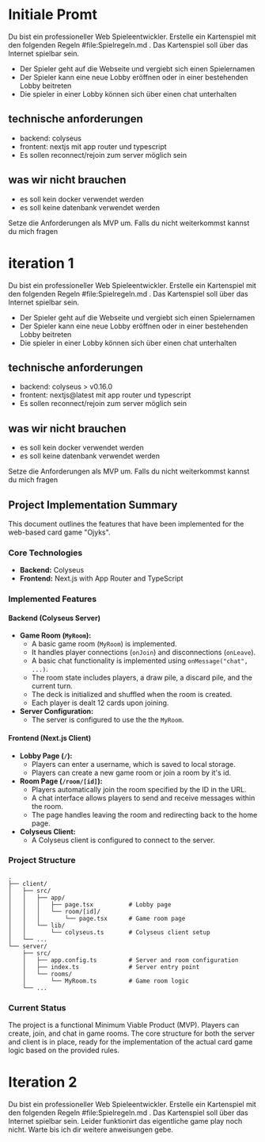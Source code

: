 # Initiale Promt
Du bist ein professioneller Web Spieleentwickler. Erstelle ein Kartenspiel mit den folgenden Regeln #file:Spielregeln.md . Das Kartenspiel soll über das Internet spielbar sein. 

- Der Spieler geht auf die Webseite und vergiebt sich einen Spielernamen
- Der Spieler kann eine neue Lobby eröffnen oder in einer bestehenden Lobby beitreten
- Die spieler in einer Lobby können sich über einen chat unterhalten

## technische anforderungen
- backend: colyseus
- frontent: nextjs mit app router und typescript
- Es sollen reconnect/rejoin zum server möglich sein

## was wir nicht brauchen
- es soll kein docker verwendet werden
- es soll keine datenbank verwendet werden

Setze die Anforderungen als MVP um. Falls du nicht weiterkommst kannst du mich fragen

# iteration 1
Du bist ein professioneller Web Spieleentwickler. Erstelle ein Kartenspiel mit den folgenden Regeln #file:Spielregeln.md . Das Kartenspiel soll über das Internet spielbar sein. 

- Der Spieler geht auf die Webseite und vergiebt sich einen Spielernamen
- Der Spieler kann eine neue Lobby eröffnen oder in einer bestehenden Lobby beitreten
- Die spieler in einer Lobby können sich über einen chat unterhalten

## technische anforderungen
- backend: colyseus > v0.16.0
- frontent: nextjs@latest mit app router und typescript
- Es sollen reconnect/rejoin zum server möglich sein

## was wir nicht brauchen
- es soll kein docker verwendet werden
- es soll keine datenbank verwendet werden

Setze die Anforderungen als MVP um. Falls du nicht weiterkommst kannst du mich fragen

## Project Implementation Summary

This document outlines the features that have been implemented for the web-based card game "Ojyks".

### Core Technologies
- **Backend:** Colyseus
- **Frontend:** Next.js with App Router and TypeScript

### Implemented Features

#### Backend (Colyseus Server)

- **Game Room (`MyRoom`):**
  - A basic game room (`MyRoom`) is implemented.
  - It handles player connections (`onJoin`) and disconnections (`onLeave`).
  - A basic chat functionality is implemented using `onMessage("chat", ...)`.
  - The room state includes players, a draw pile, a discard pile, and the current turn.
  - The deck is initialized and shuffled when the room is created.
  - Each player is dealt 12 cards upon joining.
- **Server Configuration:**
  - The server is configured to use the the `MyRoom`.
  
#### Frontend (Next.js Client)

- **Lobby Page (`/`):**
  - Players can enter a username, which is saved to local storage.
  - Players can create a new game room or join a room by it's id.
- **Room Page (`/room/[id]`):**
  - Players automatically join the room specified by the ID in the URL.
  - A chat interface allows players to send and receive messages within the room.
  - The page handles leaving the room and redirecting back to the home page.
- **Colyseus Client:**
  - A Colyseus client is configured to connect to the server.

### Project Structure

```
.
├── client/
│   ├── src/
│   │   ├── app/
│   │   │   ├── page.tsx          # Lobby page
│   │   │   └── room/[id]/
│   │   │       └── page.tsx      # Game room page
│   │   └── lib/
│   │       └── colyseus.ts       # Colyseus client setup
│   └── ...
└── server/
    ├── src/
    │   ├── app.config.ts         # Server and room configuration
    │   ├── index.ts              # Server entry point
    │   └── rooms/
    │       └── MyRoom.ts         # Game room logic
    └── ...
```

### Current Status

The project is a functional Minimum Viable Product (MVP). Players can create, join, and chat in game rooms. The core structure for both the server and client is in place, ready for the implementation of the actual card game logic based on the provided rules.


# Iteration 2

Du bist ein professioneller Web Spieleentwickler. Erstelle ein Kartenspiel mit den folgenden Regeln #file:Spielregeln.md . Das Kartenspiel soll über das Internet spielbar sein. Leider funktionirt das eigentliche game play noch nicht. Warte bis ich dir weitere anweisungen gebe.